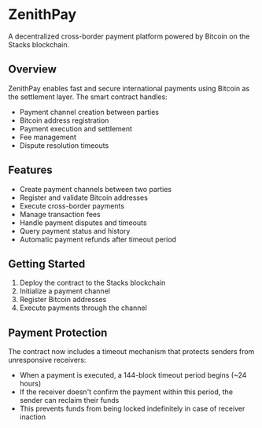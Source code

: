 # ZenithPay

A decentralized cross-border payment platform powered by Bitcoin on the Stacks blockchain.

## Overview

ZenithPay enables fast and secure international payments using Bitcoin as the settlement layer. The smart contract handles:

- Payment channel creation between parties
- Bitcoin address registration
- Payment execution and settlement
- Fee management
- Dispute resolution timeouts

## Features

- Create payment channels between two parties
- Register and validate Bitcoin addresses
- Execute cross-border payments
- Manage transaction fees
- Handle payment disputes and timeouts
- Query payment status and history
- Automatic payment refunds after timeout period

## Getting Started

1. Deploy the contract to the Stacks blockchain
2. Initialize a payment channel
3. Register Bitcoin addresses
4. Execute payments through the channel

## Payment Protection

The contract now includes a timeout mechanism that protects senders from unresponsive receivers:

- When a payment is executed, a 144-block timeout period begins (~24 hours)
- If the receiver doesn't confirm the payment within this period, the sender can reclaim their funds
- This prevents funds from being locked indefinitely in case of receiver inaction
